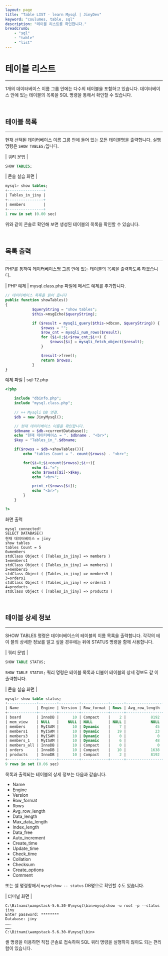 ```yaml
---
layout: page
title: "Table LIST - learn Mysql | JinyDev"
keyword: "coulumes, table, sql"
description: "테이블 리스트를 확인합니다."
breadcrumb:
    - "sql"
    - "table"
    - "list"
--- 
```


# 테이블 리스트
---
1개의 데이터베이스 이름 그룹 안에는 다수의 테이블을 포함하고 있습니다. 데이터베이 스 안에 있는 테이블의 목록을 SQL 명령을 통해서 확인할 수 있습니다.  

<br>

## 테이블 목록 
---
현재 선택된 데이터베이스 이름 그룹 안에 들어 있는 모든 테이블명을 출력합니다. 실행 명령은 `SHOW TABLES;`입니다. 

| 쿼리 문법 | 
```sql
SHOW TABLES;
```

| 콘솔 실습 화면 | 
```sql
mysql> show tables;
+----------------+
| Tables_in_jiny |
+----------------+
| members        |
+----------------+
1 row in set (0.00 sec) 
```

위와 같이 콘솔로 확인해 보면 생성된 테이블의 목록을 확인할 수 있습니다.  

<br>

## 목록 출력 
---
PHP를 통하여 데이터베이스명 그룹 안에 있는 테이블의 목록을 출력하도록 하겠습니다.  

| PHP 예제 | 
mysql.class.php 파일에 메서드 예제를 추가합니다. 
```php
// 데이터베이스 목록을 읽어 옵니다
public function showTables()
{
            $queryString = "show tables";
            $this->msgEcho($queryString);

            if ($result = mysqli_query($this->dbcon, $queryString)) {
                $rowss = "";
                $row_cnt = mysqli_num_rows($result);
                for ($i=0;$i<$row_cnt;$i++) {
                    $rowss[$i] = mysqli_fetch_object($result);
                }

                $result->free();
                return $rowss;
            } 
}
```

예제 파일 | sql-12.php 
```php
<?php

	include "dbinfo.php";
	include "mysql.class.php";
 
	// ++ Mysqli DB 연결.
	$db = new JinyMysql();

	// 현재 데이터베이스 이름을 확인합니다.
	$dbname = $db->currentDatabase();
	echo "현재 데이터베이스 = ". $dbname . "<br>";
	$key = "Tables_in_".$dbname;

	if($rowss = $db->showTables()){
		echo "tables Count = ". count($rowss) . "<br>";

		for($i=0;$i<count($rowss);$i++){
			echo $i."=";            
			echo $rowss[$i]->$key;
			echo "<br>";

			print_r($rowss[$i]);
			echo "<br>";
		}
	}    

?>

```

화면 출력 
```
mysql connected!
SELECT DATABASE()
현재 데이터베이스 = jiny
show tables
tables Count = 5
0=members
stdClass Object ( [Tables_in_jiny] => members )
1=members1
stdClass Object ( [Tables_in_jiny] => members1 )
2=members5
stdClass Object ( [Tables_in_jiny] => members5 )
3=orders1
stdClass Object ( [Tables_in_jiny] => orders1 )
4=products
stdClass Object ( [Tables_in_jiny] => products ) 

```

<br>

## 테이블 상세 정보 
---
SHOW TABLES 명령은 데이터베이스의 테이블의 이름 목록을 출력합니다. 각각의 테이 블의 상세한 정보를 알고 싶을 경우에는 뒤에 STATUS 명령을 함께 사용합니다.  

| 쿼리 문법 | 
```sql
SHOW TABLE STATUS; 
```

`SHOW TABLE STATUS;` 쿼리 명령은 테이블 목록과 더불어 테이블의 상세 정보도 같 이 출력합니다.  

| 콘솔 실습 화면 | 
```sql
mysql> show table status;
+-------------+--------+---------+------------+------+----------------+-------------+-----------------+--------------+-----------+----------------+---------------------+---------------------+---------------------+-----------------+----------+--------------------+---------+
| Name        | Engine | Version | Row_format | Rows | Avg_row_length | Data_length | Max_data_length | Index_length | Data_free | Auto_increment | Create_time         | Update_time         | Check_time          | Collation       | Checksum | Create_options     | Comment |
+-------------+--------+---------+------------+------+----------------+-------------+-----------------+--------------+-----------+----------------+---------------------+---------------------+---------------------+-----------------+----------+--------------------+---------+
| board       | InnoDB |      10 | Compact    |    2 |           8192 |       16384 |               0 |            0 |         0 |              7 | 2017-06-11 15:07:15 | NULL                | NULL                | utf8_general_ci |     NULL |                    |         |
| mem_view    | NULL   |    NULL | NULL       | NULL |           NULL |        NULL |            NULL |         NULL |      NULL |           NULL | NULL                | NULL                | NULL                | NULL            |     NULL | NULL               | VIEW    |
| members     | MyISAM |      10 | Dynamic    |    7 |             45 |         316 | 281474976710655 |         2048 |         0 |            101 | 2017-06-07 17:26:47 | 2017-06-07 17:27:46 | 2017-06-11 14:47:08 | utf8_general_ci |     NULL |                    |         |
| members1    | MyISAM |      10 | Dynamic    |   19 |             23 |         448 | 281474976710655 |         2048 |         0 |             20 | 2017-06-01 14:53:34 | 2017-06-06 18:03:45 | NULL                | utf8_general_ci |     NULL | row_format=DYNAMIC |         |
| members3    | MyISAM |      10 | Dynamic    |    0 |              0 |           0 | 281474976710655 |         1024 |         0 |              8 | 2017-06-06 18:55:10 | 2017-06-06 18:55:10 | NULL                | utf8_general_ci |     NULL | row_format=DYNAMIC |         |
| members_1   | MyISAM |      10 | Dynamic    |    6 |             48 |         288 | 281474976710655 |         2048 |         0 |              8 | 2017-06-01 23:55:05 | 2017-06-02 00:20:22 | NULL                | utf8_general_ci |     NULL |                    |         |
| members_all | InnoDB |      10 | Compact    |    0 |              0 |       16384 |               0 |            0 |         0 |           NULL | 2017-06-02 16:59:01 | NULL                | NULL                | utf8_general_ci |     NULL |                    |         |
| orders      | InnoDB |      10 | Compact    |   10 |           1638 |       16384 |               0 |            0 |         0 |             11 | 2017-05-22 15:33:25 | NULL                | NULL                | utf8_general_ci |     NULL |                    |         |
| products    | InnoDB |      10 | Compact    |    2 |           8192 |       16384 |               0 |            0 |         0 |              4 | 2017-05-21 12:50:22 | NULL                | NULL                | utf8_general_ci |     NULL |                    |         |
+-------------+--------+---------+------------+------+----------------+-------------+-----------------+--------------+-----------+----------------+---------------------+---------------------+---------------------+-----------------+----------+--------------------+---------+
9 rows in set (0.06 sec)
```

목록과 출력되는 테이블의 상세 정보는 다음과 같습니다.  
* Name 
* Engine 
* Version 
* Row_format 
* Rows 
* Avg_row_length 
* Data_length 
* Max_data_length 
* Index_length 
* Data_free 
* Auto_increment 
* Create_time 
* Update_time 
* Check_time 
* Collation 
* Checksum 
* Create_options 
* Comment 

또는 셸 명령창에서 `mysqlshow -- status` DB명으로 확인할 수도 있습니다.  

| 터미널 화면 | 
```
C:\Bitnami\wampstack-5.6.30-0\mysql\bin>mysqlshow -u root -p --status jiny
Enter password: ********
Database: jiny
…….
…….
C:\Bitnami\wampstack-5.6.30-0\mysql\bin>
```

셸 명령을 이용하면 직접 콘솔로 접속하여 SQL 쿼리 명령을 실행하지 않아도 되는 편리함이 있습니다.  
